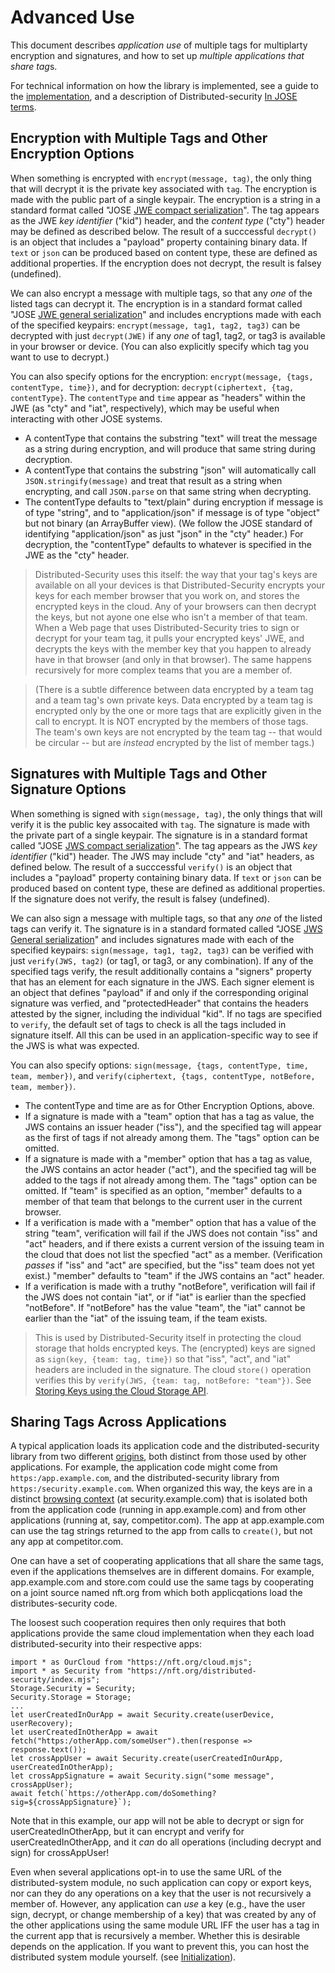 # Advanced Use

This document describes *application use* of multiple tags for multiplarty encryption and signatures, and how to set up *multiple applications that share tag*s.

For technical information on how the library is implemented, see a guide to the [implementation](docs/implementation.md), and a description of Distributed-security [In JOSE terms](docs/in-jose-terms.md).

## Encryption with Multiple Tags and Other Encryption Options

When something is encrypted with `encrypt(message, tag)`, the only thing that will decrypt it is the private key associated with `tag`. The encryption is made with the public part of a single keypair. The encryption is a string in a standard format called "JOSE [JWE compact serialization](https://datatracker.ietf.org/doc/html/rfc7516#section-7.1)". The tag appears as the JWE *key identifier* ("kid") header, and the *content type* ("cty") header may be defined as described below. The result of a succcessful `decrypt()` is an object that includes a "payload" property containing binary data. If `text` or `json` can be produced based on content type, these are defined as additional properties. If the encryption does not decrypt, the result is falsey (undefined). 

We can also encrypt a message with multiple tags, so that any *one* of the listed tags can decrypt it. The encryption is in a standard format called "JOSE [JWE general serialization](https://datatracker.ietf.org/doc/html/rfc7516#section-7.2.1)" and includes encryptions made with each of the specified keypairs: `encrypt(message, tag1, tag2, tag3)` can be decrypted with just `decrypt(JWE)` if any *one* of tag1, tag2, or tag3 is available in your browser or device. (You can also explicitly specify which tag you want to use to decrypt.)

You can also specify options for the encryption: `encrypt(message, {tags, contentType, time})`, and for decryption: `decrypt(ciphertext, {tag, contentType}`. The `contentType` and `time` appear as "headers" within the JWE (as "cty" and "iat", respectively), which may be useful when interacting with other JOSE systems.

- A contentType that contains the substring "text" will treat the message as a string during encryption, and will produce that same string during decryption.
- A contentType that contains the substring "json" will automatically call `JSON.stringify(message)` and treat that result as a string when encrypting, and call `JSON.parse` on that same string when decrypting.
- The contentType defaults to "text/plain" during encryption if message is of type "string", and to "application/json" if message is of type "object" but not binary (an ArrayBuffer view). (We follow the JOSE standard of identifying "application/json" as just "json" in the "cty" header.) For decryption, the "contentType" defaults to whatever is specified in the JWE as the "cty" header.

> Distributed-Security uses this itself: the way that your tag's keys are available on all your devices is that Distributed-Security encrypts your keys for each member browser that you work on, and stores the encrypted keys in the cloud. Any of your browsers can then decrypt the keys, but not ayone one else who isn't a member of that team. When a Web page that uses Distributed-Security tries to sign or decrypt for your team tag, it pulls your encrypted keys' JWE, and decrypts the keys with the member key that you happen to already have in that browser (and only in that browser). The same happens recursively for more complex teams that you are a member of. 

> (There is a subtle difference between data encrypted by a team tag and a team tag's own private keys. Data encrypted by a team tag is encrypted only by the one or more tags that are explicitly given in the call to encrypt. It is NOT encrypted by the members of those tags. The team's own keys are not encrypted by the team tag -- that would be circular -- but are *instead* encrypted by the list of member tags.)

## Signatures with Multiple Tags and Other Signature Options

When something is signed with `sign(message, tag)`, the only things that will verify it is the public key assocaited with `tag`. The signature is made with the private part of a single keypair. The signature is in a standard format called "JOSE [JWS compact serialization](https://datatracker.ietf.org/doc/html/rfc7515#section-7.1)". The tag appears as the JWS *key identifier* ("kid") header. The JWS may include "cty" and "iat" headers, as defined below. The result of a succcessful `verify()` is an object that includes a "payload" property containing binary data. If `text` or `json` can be produced based on content type, these are defined as additional properties. If the signature does not verify, the result is falsey (undefined). 

We can also sign a message with multiple tags, so that any *one* of the listed tags can verify it. The signature is in a standard formated called "JOSE [JWS General serialization](https://datatracker.ietf.org/doc/html/rfc7515#section-7.2.1)" and includes signatures made with each of the specified keypairs: `sign(message, tag1, tag2, tag3)` can be verified with just `verify(JWS, tag2)` (or tag1, or tag3, or any combination).  If any of the specified tags verify, the result additionally contains a "signers" property that has an element for each signature in the JWS. Each signer element is an object that defines "payload" if and only if the corresponding original signature was verfied, and "protectedHeader" that contains the headers attested by the signer, including the individual "kid". If no tags are specified to `verify`, the default set of tags to check is all the tags included in signature itself. All this can be used in an application-specific way to see if the JWS is what was expected.

You can also specify options: `sign(message, {tags, contentType, time, team, member})`, and `verify(ciphertext, {tags, contentType, notBefore, team, member})`. 

- The contentType and time are as for Other Encryption Options, above. 
- If a signature is made with a "team" option that has a tag as value, the JWS contains an issuer header ("iss"), and the specified tag will appear as the first of tags if not already among them. The "tags" option can be omitted.
- If a signature is made with a "member" option that has a tag as value, the JWS contains an actor header ("act"), and the specified tag will be added to the tags if not already among them. The "tags" option can be omitted. If "team" is specified as an option, "member" defaults to a member of that team that belongs to the current user in the current browser.
- If a verification is made with a "member" option that has a value of the string "team", verification will fail if the JWS does not contain "iss" and "act" headers, and if there exists a current version of the issuing team in the cloud that does not list the specfied "act" as a member. (Verification *passes* if "iss" and "act" are specified, but the "iss" team does not yet exist.) "member" defaults to "team" if the JWS contains an "act" header.
- If a verification is made with a truthy "notBefore", verification will fail if the JWS does not contain "iat", or if "iat" is earlier than the specfied "notBefore". If "notBefore" has the value "team", the "iat" cannot be earlier than the "iat" of the issuing team, if the team exists.

> This is used by Distributed-Security itself in protecting the cloud storage that holds encrypted keys. The (encrypted) keys are signed as `sign(key, {team: tag, time})` so that "iss", "act", and "iat" headers are included in the signature. The cloud `store()` operation verifies this by `verify(JWS, {team: tag, notBefore: "team"})`. See [Storing Keys using the Cloud Storage API](../README.md#storing-keys-using-the-coud-storage-api).

## Sharing Tags Across Applications

A typical application loads its application code and the distributed-security library from two different [origins](https://developer.mozilla.org/en-US/docs/Glossary/Origin), both distinct from those used by other applications. For example, the application code might come from `https:/app.example.com`, and the distributed-security library from `https:/security.example.com`. When organized this way, the keys are in a distinct [browsing context](https://developer.mozilla.org/en-US/docs/Glossary/Browsing_context) (at security.example.com) that is isolated both from the application code (running in app.example.com) and from other applications (running at, say, competitor.com). The app at app.example.com can use the tag strings returned to the app from calls to `create()`, but not any app at competitor.com.


One can have a set of cooperating applications that all share the same tags, even if the applications themselves are in different domains. For example, app.example.com and store.com could use the same tags by cooperating on a joint source named nft.org from which both applicqations load the distributes-security code. 

The loosest such cooperation requires then only requires that both applications provide the same cloud implementation when they each load distributed-security into their respective apps:

```
import * as OurCloud from "https://nft.org/cloud.mjs";
import * as Security from "https://nft.org/distributed-security/index.mjs";
Storage.Security = Security;
Security.Storage = Storage;
...
let userCreatedInOurApp = await Security.create(userDevice, userRecovery);
let userCreatedInOtherApp = await fetch("https:/otherApp.com/someUser").then(response => response.text());
let crossAppUser = await Security.create(userCreatedInOurApp, userCreatedInOtherApp);
let crossAppSignature = await Security.sign("some message", crossAppUser);
await fetch(`https://otherApp.com/doSomething?sig=${crossAppSignature}`);
```
Note that in this example, our app will not be able to decrypt or sign for userCreatedInOtherApp, but it can encrypt and verify for userCreatedInOtherApp, and it *can* do all operations (including decrypt and sign) for crossAppUser!

Even when several applications opt-in to use the same URL of the distributed-system module, no such application can copy or export keys, nor can they do any operations on a key that the user is not recursively a member of. However, any application can *use* a key (e.g., have the user sign, decrypt, or change membership of a key) that was created by any of the other applications using the same module URL IFF the user has a tag in the current app that is recursively a member. Whether this is desirable depends on the application. If you want to prevent this, you can host the distributed system module yourself. (see [Initialization](README.md#initialization)).
